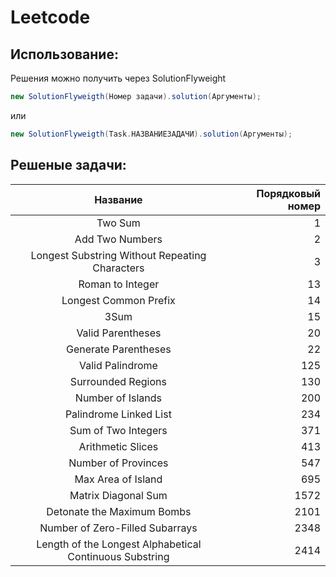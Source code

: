 # Leetcode
## Использование:
Решения можно получить через SolutionFlyweight
```java 
new SolutionFlyweigth(Номер задачи).solution(Аргументы);
```
или
```java
new SolutionFlyweigth(Task.НАЗВАНИЕЗАДАЧИ).solution(Аргументы);
```
## Решеныe задачи:
|                    Название                    |Порядковый номер|
|:----------------------------------------------:|-:|
|                    Two Sum                     |1|
|                Add Two Numbers                 |2|
| Longest Substring Without Repeating Characters |3|
|                Roman to Integer                |13|
|             Longest Common Prefix              |14|
|                      3Sum                      |15|
|               Valid Parentheses                |20|
|              Generate Parentheses              |22|
|                Valid Palindrome                |125|
|               Surrounded Regions               |130|
|               Number of Islands                |200|
|             Palindrome Linked List             |234|
|              Sum of Two Integers               |371|
|                Arithmetic Slices                |413|
|               Number of Provinces                |547|
|                Max Area of Island                 |695|
|               Matrix Diagonal Sum                |1572|
|              Detonate the Maximum Bombs              |2101|
|           Number of Zero-Filled Subarrays           |2348       |
|Length of the Longest Alphabetical Continuous Substring|2414|